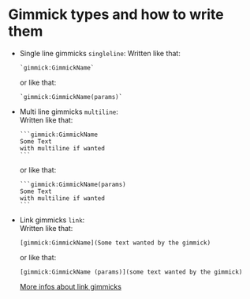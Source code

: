 # Gimmick types and how to write them

* Single line gimmicks `singleline`: 
  Written like that:
  ```
  `gimmick:GimmickName`
  ```
  or like that:
  ```
  `gimmick:GimmickName(params)`
  ```
* Multi line gimmicks `multiline`:  
  Written like that:
  ~~~
  ```gimmick:GimmickName
  Some Text
  with multiline if wanted
  ```
  ~~~
  or like that:
  ~~~
  ```gimmick:GimmickName(params)
  Some Text
  with multiline if wanted
  ```
  ~~~
* Link gimmicks `link`:  
  Written like that:
  ```
  [gimmick:GimmickName](Some text wanted by the gimmick)
  ```
  or like that:
  ```
  [gimmick:GimmickName (params)](some text wanted by the gimmick)
  ```
  [More infos about link gimmicks](http://http://dynalon.github.io/mdwiki/#!gimmicks.md)